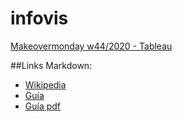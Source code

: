 # infovis

[Makeovermonday w44/2020 - Tableau](https://ferhalvarez.github.io/infovis/w44_tableau.html)

##Links Markdown:
* [Wikipedia](https://es.wikipedia.org/wiki/Markdown)
* [Guía ](https://guides.github.com/features/mastering-markdown/)
* [Guía pdf](https://guides.github.com/pdfs/markdown-cheatsheet-online.pdf)
